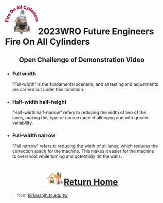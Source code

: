 ![LOGO](../../other/img/logo.png)2023WRO Future Engineers Fire On All Cylinders  
=====
## <div align="center">Open Challenge of Demonstration Video</div> 
- ### Full width
    "Full-width" is the fundamental scenario, and all testing and adjustments are carried out under this condition.



- ### Half-width half-height
  "Half-width half-narrow" refers to reducing the width of two of the lanes, making this type of course more challenging and with greater variability.

 
- ### Full-width narrow
    "Full narrow" refers to reducing the width of all lanes, which reduces the correction space for the machine. This makes it easier for the machine to overshoot while turning and potentially hit the walls.


# <div align="center">![HOME](../../other/img/Home.png)[Return Home](../../)</div>  

> from kirk@snjh.tc.edu.tw
